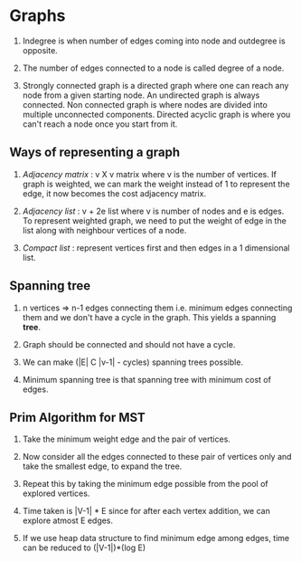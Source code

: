 # Graphs

1. Indegree is when number of edges coming into node and outdegree is opposite. 

2. The number of edges connected to a node is called degree of a node.

3. Strongly connected graph is a directed graph where one can reach any node from a given starting node. An undirected graph
is always connected. Non connected graph is where nodes are divided into multiple unconnected components. Directed acyclic graph is where you can't reach a node once you start from it.

## Ways of representing a graph

1. *Adjacency matrix* : v X v matrix where v is the number of vertices. If graph is weighted, we can mark the weight instead of 1 to represent the edge, it now becomes the cost adjacency matrix.

2. *Adjacency list* : v + 2e list where v is number of nodes and e is edges. To represent weighted graph, we need to put the weight of edge in the list along with neighbour vertices of a node.

3. *Compact list* : represent vertices first and then edges in a 1 dimensional list.

## Spanning tree

1. n vertices => n-1 edges connecting them i.e. minimum edges connecting them and we don't have a cycle in the graph. This yields a spanning **tree**. 

2. Graph should be connected and should not have a cycle.

3. We can make (|E| C |v-1| - cycles) spanning trees possible.

4. Minimum spanning tree is that spanning tree with minimum cost of edges.

## Prim Algorithm for MST

1. Take the minimum weight edge and the pair of vertices.

2. Now consider all the edges connected to these pair of vertices only and take the smallest edge, to expand the tree.

3. Repeat this by taking the minimum edge possible from the pool of explored vertices.

4. Time taken is |V-1| * E since for after each vertex addition, we can explore atmost E edges.

5. If we use heap data structure to find minimum edge among edges, time can be reduced to (|V-1|)*(log E)
